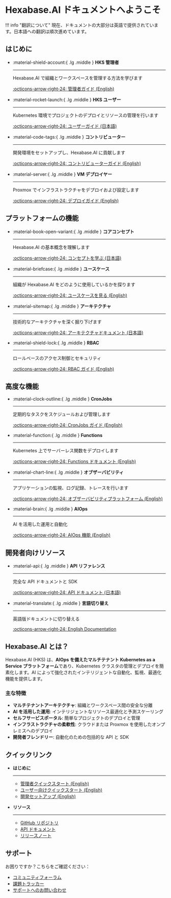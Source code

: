 # Hexabase.AI ドキュメントへようこそ

!!! info "翻訳について"
    現在、ドキュメントの大部分は英語で提供されています。日本語への翻訳は順次進めています。

## はじめに

<div class="grid cards" markdown>

- :material-shield-account:{ .lg .middle } **HKS 管理者**

  ***

  Hexabase.AI で組織とワークスペースを管理する方法を学びます

  [:octicons-arrow-right-24: 管理者ガイド (English)](../rbac/index.md)

- :material-rocket-launch:{ .lg .middle } **HKS ユーザー**

  ***

  Kubernetes 環境でプロジェクトのデプロイとリソースの管理を行います

  [:octicons-arrow-right-24: ユーザーガイド (日本語)](concept/index.md)

- :material-code-tags:{ .lg .middle } **コントリビューター**

  ***

  開発環境をセットアップし、Hexabase.AI に貢献します

  [:octicons-arrow-right-24: コントリビューターガイド (English)](../architecture/index.md)

- :material-server:{ .lg .middle } **VM デプロイヤー**

  ***

  Proxmox でインフラストラクチャをデプロイおよび設定します

  [:octicons-arrow-right-24: デプロイガイド (English)](../nodes/index.md)

</div>

## プラットフォームの機能

<div class="grid cards" markdown>

- :material-book-open-variant:{ .lg .middle } **コアコンセプト**

  ***

  Hexabase.AI の基本概念を理解します

  [:octicons-arrow-right-24: コンセプトを学ぶ (日本語)](concept/index.md)

- :material-briefcase:{ .lg .middle } **ユースケース**

  ***

  組織が Hexabase.AI をどのように使用しているかを探ります

  [:octicons-arrow-right-24: ユースケースを見る (English)](../usecases/index.md)

- :material-sitemap:{ .lg .middle } **アーキテクチャ**

  ***

  技術的なアーキテクチャを深く掘り下げます

  [:octicons-arrow-right-24: アーキテクチャドキュメント (日本語)](architecture/index.md)

- :material-shield-lock:{ .lg .middle } **RBAC**

  ***

  ロールベースのアクセス制御とセキュリティ

  [:octicons-arrow-right-24: RBAC ガイド (English)](../rbac/index.md)

</div>

## 高度な機能

<div class="grid cards" markdown>

- :material-clock-outline:{ .lg .middle } **CronJobs**

  ***

  定期的なタスクをスケジュールおよび管理します

  [:octicons-arrow-right-24: CronJobs ガイド (English)](../cronjobs/index.md)

- :material-function:{ .lg .middle } **Functions**

  ***

  Kubernetes 上でサーバーレス関数をデプロイします

  [:octicons-arrow-right-24: Functions ドキュメント (English)](../functions/index.md)

- :material-chart-line:{ .lg .middle } **オブザーバビリティ**

  ***

  アプリケーションの監視、ログ記録、トレースを行います

  [:octicons-arrow-right-24: オブザーバビリティプラットフォーム (English)](../observability/index.md)

- :material-brain:{ .lg .middle } **AIOps**

  ***

  AI を活用した運用と自動化

  [:octicons-arrow-right-24: AIOps 機能 (English)](../aiops/index.md)

</div>

## 開発者向けリソース

<div class="grid cards" markdown>

- :material-api:{ .lg .middle } **API リファレンス**

  ***

  完全な API ドキュメントと SDK

  [:octicons-arrow-right-24: API ドキュメント (日本語)](api/index.md)

- :material-translate:{ .lg .middle } **言語切り替え**

  ***

  英語版ドキュメントに切り替える

  [:octicons-arrow-right-24: English Documentation](../index.md)

</div>

## Hexabase.AI とは？

Hexabase.AI (HKS) は、**AIOps を備えたマルチテナント Kubernetes as a Service プラットフォーム**であり、Kubernetes クラスタの管理とデプロイを簡素化します。AI によって強化されたインテリジェントな自動化、監視、最適化機能を提供します。

### 主な特徴

- **マルチテナントアーキテクチャ**: 組織とワークスペース間の安全な分離
- **AI を活用した運用**: インテリジェントなリソース最適化と予測スケーリング
- **セルフサービスポータル**: 簡単なプロジェクトのデプロイと管理
- **インフラストラクチャの柔軟性**: クラウドまたは Proxmox を使用したオンプレミスへのデプロイ
- **開発者フレンドリー**: 自動化のための包括的な API と SDK

## クイックリンク

<div class="grid cards" markdown>

- **はじめに**

  ***

  - [管理者クイックスタート (English)](../rbac/index.md)
  - [ユーザー向けクイックスタート (English)](../concept/overview.md)
  - [開発セットアップ (English)](../architecture/index.md)

- **リソース**

  ***

  - [GitHub リポジトリ](https://github.com/KoribanDev/hexabase-ai)
  - [API ドキュメント](https://api.hexabase.ai)
  - [リリースノート](https://github.com/KoribanDev/hexabase-ai/releases)

</div>

## サポート

お困りですか？こちらをご確認ください：

- [コミュニティフォーラム](https://community.hexabase.ai)
- [課題トラッカー](https://github.com/KoribanDev/hexabase-ai/issues)
- [サポートへのお問い合わせ](mailto:support@hexabase.ai)

